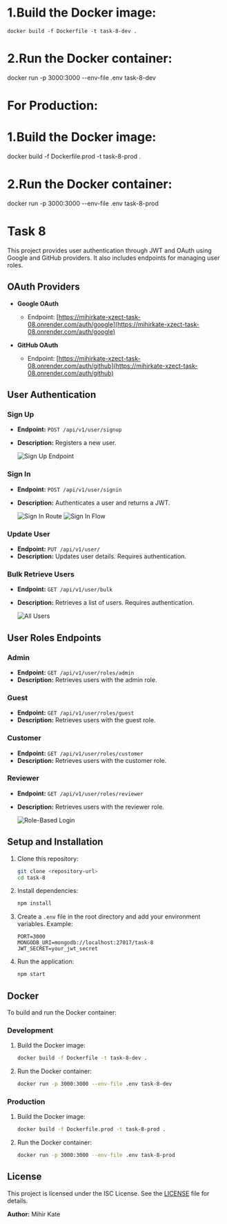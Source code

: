 # 1.Build the Docker image:
    docker build -f Dockerfile -t task-8-dev .
 # 2.Run the Docker container:
docker run -p 3000:3000 --env-file .env task-8-dev
 
 # For Production:

# 1.Build the Docker image:

docker build -f Dockerfile.prod -t task-8-prod .
# 2.Run the Docker container:


docker run -p 3000:3000 --env-file .env task-8-prod

# Task 8

This project provides user authentication through JWT and OAuth using Google and GitHub providers. It also includes endpoints for managing user roles.

## OAuth Providers

- **Google OAuth**
  - Endpoint: [https://mihirkate-xzect-task-08.onrender.com/auth/google](https://mihirkate-xzect-task-08.onrender.com/auth/google)

- **GitHub OAuth**
  - Endpoint: [https://mihirkate-xzect-task-08.onrender.com/auth/github](https://mihirkate-xzect-task-08.onrender.com/auth/github)

## User Authentication

### Sign Up
- **Endpoint:** `POST /api/v1/user/signup`
- **Description:** Registers a new user.
  
  ![Sign Up Endpoint](image-2.png)

### Sign In
- **Endpoint:** `POST /api/v1/user/signin`
- **Description:** Authenticates a user and returns a JWT.
  
  ![Sign In Route](image-4.png)
  ![Sign In Flow](image-3.png)

### Update User
- **Endpoint:** `PUT /api/v1/user/`
- **Description:** Updates user details. Requires authentication.

### Bulk Retrieve Users
- **Endpoint:** `GET /api/v1/user/bulk`
- **Description:** Retrieves a list of users. Requires authentication.

  ![All Users](image.png)

## User Roles Endpoints

### Admin
- **Endpoint:** `GET /api/v1/user/roles/admin`
- **Description:** Retrieves users with the admin role.

### Guest
- **Endpoint:** `GET /api/v1/user/roles/guest`
- **Description:** Retrieves users with the guest role.

### Customer
- **Endpoint:** `GET /api/v1/user/roles/customer`
- **Description:** Retrieves users with the customer role.

### Reviewer
- **Endpoint:** `GET /api/v1/user/roles/reviewer`
- **Description:** Retrieves users with the reviewer role.

  ![Role-Based Login](image-5.png)

## Setup and Installation

1. Clone this repository:
    ```bash
    git clone <repository-url>
    cd task-8
    ```

2. Install dependencies:
    ```bash
    npm install
    ```

3. Create a `.env` file in the root directory and add your environment variables. Example:
    ```env
    PORT=3000
    MONGODB_URI=mongodb://localhost:27017/task-8
    JWT_SECRET=your_jwt_secret
    ```

4. Run the application:
    ```bash
    npm start
    ```

## Docker

To build and run the Docker container:

### Development

1. Build the Docker image:
    ```bash
    docker build -f Dockerfile -t task-8-dev .
    ```

2. Run the Docker container:
    ```bash
    docker run -p 3000:3000 --env-file .env task-8-dev
    ```

### Production

1. Build the Docker image:
    ```bash
    docker build -f Dockerfile.prod -t task-8-prod .
    ```

2. Run the Docker container:
    ```bash
    docker run -p 3000:3000 --env-file .env task-8-prod
    ```

## License

This project is licensed under the ISC License. See the [LICENSE](LICENSE) file for details.

**Author:** Mihir Kate
